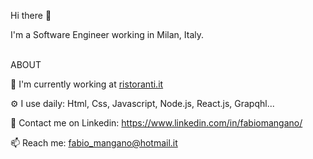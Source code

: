 Hi there 👋

I'm a Software Engineer working in Milan, Italy.  
<br />

ABOUT 

🏢   I'm currently working at [ristoranti.it](https://www.ristoranti.it/)  

⚙️  I use daily: Html, Css, Javascript, Node.js, React.js, Grapqhl...  
  
💬   Contact me on Linkedin: https://www.linkedin.com/in/fabiomangano/    

📫   Reach me: fabio_mangano@hotmail.it  




